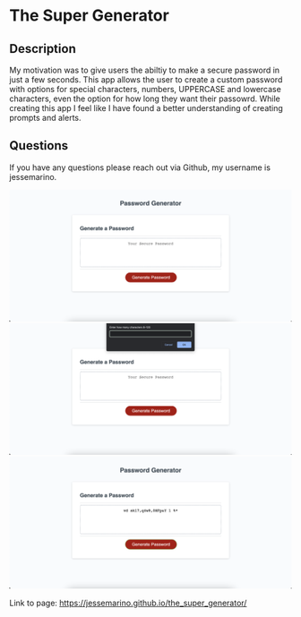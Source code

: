 # The Super Generator

## Description

My motivation was to give users the abiltiy to make a secure password in just a few seconds. This app allows the user to create a custom password with options for special characters, numbers, UPPERCASE and lowercase characters, even the option for how long they want their passowrd. While creating this app I feel like I have found a better understanding of creating prompts and alerts.

## Questions

If you have any questions please reach out via Github, my username is jessemarino.

![When you first enter](assets/images/1.png)
![When you first enter](assets/images/2.png)
![When you first enter](assets/images/3.png)

Link to page: https://jessemarino.github.io/the_super_generator/

